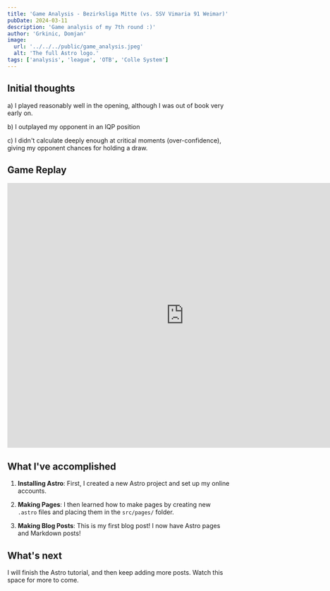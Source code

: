 ```yaml
---
title: 'Game Analysis - Bezirksliga Mitte (vs. SSV Vimaria 91 Weimar)'
pubDate: 2024-03-11
description: 'Game analysis of my 7th round :)'
author: 'Grkinic, Domjan'
image:
  url: '../../../public/game_analysis.jpeg'
  alt: 'The full Astro logo.'
tags: ['analysis', 'league', 'OTB', 'Colle System']
---
```


## Initial thoughts
a) I played reasonably well in the opening, although I was out of book very early on.

b) I outplayed my opponent in an IQP position

c) I didn't calculate deeply enough at critical moments (over-confidence), giving my opponent chances for holding a draw.

## Game Replay

<iframe width="800" height="600" src="https://lichess.org/study/embed/WCyfLvFP/MeSUGH1l" frameborder=0></iframe>

## What I've accomplished

1. **Installing Astro**: First, I created a new Astro project and set up my online accounts.

2. **Making Pages**: I then learned how to make pages by creating new `.astro` files and placing them in the `src/pages/` folder.

3. **Making Blog Posts**: This is my first blog post! I now have Astro pages and Markdown posts!

## What's next

I will finish the Astro tutorial, and then keep adding more posts. Watch this space for more to come.

